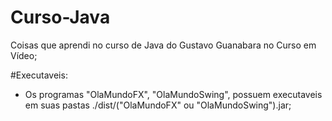 # Curso-Java
 Coisas que aprendi no curso de Java do Gustavo Guanabara no Curso em Vídeo;

#Executaveis:
* Os programas "OlaMundoFX", "OlaMundoSwing", possuem executaveis em suas pastas ./dist/("OlaMundoFX" ou "OlaMundoSwing").jar;
